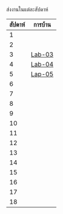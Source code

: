 ส่งงานในแต่ละสัปดาห์

สัปดาห์ | การบ้าน 
--- | --- 
1|
2|
3|[Lab-03](https://github.com/ADSADAWUT/ENGCC304/blob/main/Lab-03)
4|[Lab-04](https://github.com/ADSADAWUT/ENGCC304/blob/main/Lap-04)
5|[Lap-05](https://github.com/ADSADAWUT/ENGCC304/blob/main/Lap-05)
6|
7|
8|
9|
10|
11|
12|
13|
14|
15|
16|
17|
18|
